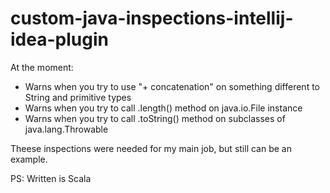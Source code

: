 custom-java-inspections-intellij-idea-plugin
==================================

At the moment:

  - Warns when you try to use "+ concatenation" on something different to String and primitive types
  - Warns when you try to call .length() method on java.io.File instance
  - Warns when you try to call .toString() method on subclasses of java.lang.Throwable

Theese inspections were needed for my main job, but still can be an example.

PS: Written is Scala
